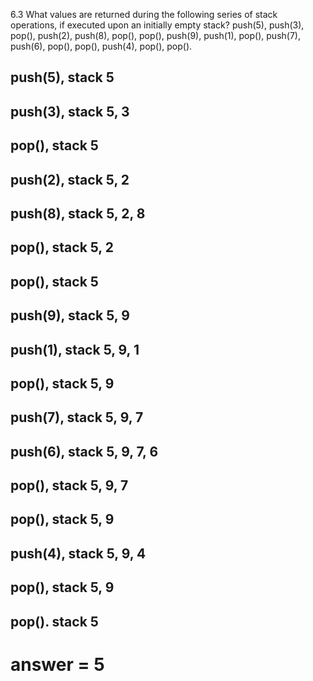 6.3 What values are returned during the following series of stack operations, if executed
upon an initially empty stack? push(5), push(3), pop(), push(2), push(8),
pop(), pop(), push(9), push(1), pop(), push(7), push(6), pop(), pop(), push(4),
pop(), pop().

push(5), 
stack 5
---
push(3), 
stack 5, 3
---
pop(), 
stack 5
---
push(2), 
stack 5, 2
---
push(8),
stack 5, 2, 8
---
pop(), 
stack 5, 2
---
pop(), 
stack 5
---
push(9), 
stack 5, 9
---
push(1), 
stack 5, 9, 1
---
pop(), 
stack 5, 9
---
push(7), 
stack 5, 9, 7
---
push(6),
stack 5, 9, 7, 6
---
pop(), 
stack 5, 9, 7
---
pop(), 
stack 5, 9
---
push(4),
stack 5, 9, 4
---
pop(),
stack 5, 9
---
pop().
stack 5
---

# answer = 5